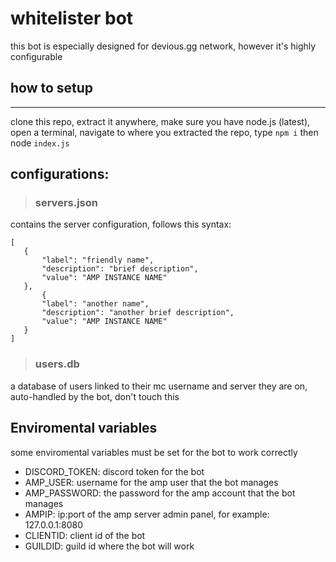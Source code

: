 # whitelister bot

this bot is especially designed for devious.gg network, however it's highly configurable

## how to setup
---
clone this repo, extract it anywhere, make sure you have node.js (latest), open a terminal, navigate to where you extracted the repo, type ``npm i`` then node ``index.js``

## configurations:

> ### servers.json
 contains the server configuration, follows this syntax:

 ```
[
    {
        "label": "friendly name",
        "description": "brief description",
        "value": "AMP INSTANCE NAME"
    },
        {
        "label": "another name",
        "description": "another brief description",
        "value": "AMP INSTANCE NAME"
    }
]
 ```

 > ### users.db

 a database of users linked to their mc username and server they are on, auto-handled by the bot, don't touch this

 ## Enviromental variables

 some enviromental variables must be set for the bot to work correctly

 - DISCORD_TOKEN: discord token for the bot
 - AMP_USER: username for the amp user that the bot manages
 - AMP_PASSWORD: the password for the amp account that the bot manages
 - AMPIP: ip:port of the amp server admin panel, for example: 127.0.0.1:8080
 - CLIENTID: client id of the bot
 - GUILDID: guild id where the bot will work